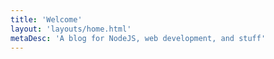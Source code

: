 ```yaml
---
title: 'Welcome'
layout: 'layouts/home.html'
metaDesc: 'A blog for NodeJS, web development, and stuff'
---
```

